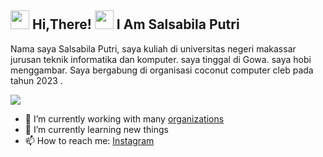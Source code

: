 <h2> <img src="https://user-images.githubusercontent.com/65858180/137293079-2440dbff-e887-4b1d-802c-49d49dcfd664.gif" width="30" /> Hi,There! <img src="https://user-images.githubusercontent.com/65858180/137293369-94c631b6-8a17-4256-927a-070da186734c.gif" width="30" /> I Am Salsabila Putri </h2>

Nama saya Salsabila Putri, saya kuliah di universitas negeri makassar jurusan teknik informatika dan komputer. saya tinggal di Gowa. saya hobi menggambar. Saya bergabung di organisasi coconut computer cleb pada tahun 2023 .

<img src="https://user-images.githubusercontent.com/65858180/137301567-37e84890-e360-4f86-9dcc-127ff7f4f85b.gif" >

- 🔭 I’m currently working with many [organizations](https://coconut.or.id/contact)
- 🌱 I’m currently learning new things
- 📫 How to reach me: [Instagram](https://instagram.com/nabilamatta26?igshid=NjIwNzIyMDk2Mg==)
